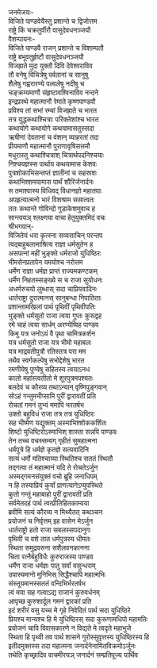 जनमेजयः-  
विजिते पाण्डवेयैस्तु प्रशान्ते च द्विजोत्तम  
राष्ट्रे किं चक्रतुर्वीरौ वासुदेवधनञ्जयौ  
वैशम्पायनः-  
विजिते पाण्डवै राजन् प्रशान्ते च विशाम्पतौ  
राष्ट्रे बभूवतुर्हृष्टौ वासुदेवधनञ्जयौ  
विजह्राते मुदा युक्तौ दिवि देवेश्वराविव  
तौ वनेषु विचित्रेषु पर्वतानां च सानुषु  
शैलेषु गह्वरारण्ये पल्वलेषु नदीषु च  
चङ्क्रम्यमाणौ संहृष्टावश्विनाविव नन्दने  
इन्द्रप्रस्थे महात्मानौ रेमाते कृष्णपाण्डवौ  
प्रविश्य तां सभां रम्यां विजह्राते च भारत  
तत्र युद्धकथाश्चित्राः परिक्लेशांश्च भारत  
कथायोगे कथायोगे कथयामासतुस्सदा  
ऋषीणां देवतानां च वंशान् व्याहरतां तदा  
प्रीयमाणौ महात्मानौ पुराणावृषिसत्तमौ  
मधुरास्तु कथाश्चित्राश् चित्रार्थपदनिश्चयाः  
निश्चयज्ञस्स पार्थाय कथयामास केशवः  
पुत्रशोकाभिसन्तप्तं ज्ञातीनां च सहस्रशः  
कथाभिश्शमयामास पार्थं शौरिर्जनार्दनः  
स तमाश्वास्य विधिवद् विधानज्ञो महातपाः  
अपहृत्यात्मनो भारं विशश्राम ससात्वतः  
ततः कथान्ते गोविन्दो गुडाकेशमुवाच ह  
सान्त्वयञ् श्लक्ष्णया वाचा हेतुयुक्तमिदं वचः  
श्रीभगवान्-  
विजितेयं धरा कृत्स्ना सव्यसाचिन् परन्तप  
त्वद्बाहुबलामाश्रित्य राज्ञा धर्मसुतेन ह  
असपत्नां महीं भुङ्क्ते धर्मराजो युधिष्ठिरः  
भीमसेनप्रतापेन यमयोश्च नरोत्तम  
धर्मेण राज्ञा धर्मज्ञ प्राप्तं राज्यमकण्टकम्  
धर्मेण निहतस्सङ्ख्ये स च राजा सुयोधनः  
अधर्मरुचयो लुब्धास् सदा चाप्रियवादिनः  
धार्तराष्ट्रा दुरात्मानस् सानुबन्धा निपातिताः  
प्रशान्तामखिलां पार्थ पृथिवीं पृथिवीपतिः  
भुङ्क्ते धर्मसुतो राजा त्वया गुप्तः कुरूद्वह  
रमे चाहं त्वया सार्धम् अरण्येष्विह पाण्डव  
किमु यत्र जनोऽयं वै पृथा चामित्रकर्शन  
यत्र धर्मसुतो राजा यत्र भीमो महाबलः  
यत्र माद्रवतीपुत्रौ रतिस्तत्र परा मम  
तथैव स्वर्गकल्पेषु सभोद्देशेषु भारत  
रमणीयेषु पुण्येषु सहितस्य त्वयाऽनध  
कालो महांस्त्वतीतो मे शूरपुत्रमपश्यतः  
बलदेवं च कौरव्य तथाऽन्यान् वृष्णिपुङ्गवान्  
सोऽहं गन्तुमभीप्सामि पुरीं द्वारावतीं प्रति  
रोचतां गमनं तुभ्यं ममापि भरतर्षभ  
उक्तो बहुविधं राजा तत्र तत्र युधिष्ठिरः  
सह भीष्मेण यद्युक्तम् अस्माभिश्शोककर्शितः  
शिष्टो युधिष्टिरोऽस्माभिश् शास्ता सन्नपि पाण्डवः  
तेन तच्च वचस्सम्यग् गृहीतं सुमहात्मना  
धर्मपुत्रे हि धर्मज्ञे कृतज्ञे सत्यवादिनि  
सत्यं धर्मो मतिश्चाग्र्या स्थितिश्च सततं स्थितौ  
तद्गत्वा तं महात्मानं यदि ते रोचतेऽर्जुन  
अस्मद्गमनसंयुक्तं वचो ब्रूहि जनाधिपम्  
न हि तस्याप्रियं कुर्यां प्राणत्यागेऽप्युपस्थिते  
कुतो गन्तुं महाबाहो पुरीं द्वारावतीं प्रति  
सर्वमेतदहं पार्थ त्वत्प्रीतिहितकाम्यया  
ब्रवीमि सत्यं कौरव्य न मिथ्यैतत् कथञ्चन  
प्रयोजनं च निर्वृत्तम् इह वासेन मेऽर्जुन  
धार्तराष्ट्रो हतो राजा सबलस्सपदानुगः  
पृथिवी च वशे तात धर्मपुत्रस्य धीमतः  
स्थिता समुद्रवसना सशैलवनकानना  
चिता रत्नैर्बहुविधैः कुरुराजस्य पाण्डव  
धर्मेण राजा धर्मज्ञः पातु सर्वां वसुन्धराम्  
उपास्यमानो मुनिभिस् सिद्धैश्चापि महात्मभिः  
संस्तूयमानस्सततं वन्दिभिर्भरतर्षभ  
त्वं मया सह गत्वाऽद्य राजानं कुरुवर्धनम्  
आपृच्छ कुरुशार्दूल गमनं द्वारकां प्रति  
इदं शरीरं वसु यच्च मे गृहे निवेदितं पार्थ सदा युधिष्ठिरे  
प्रियश्च मान्यश्च हि मे युधिष्ठिरस् सदा कुरूणामधिपो महामतिः  
प्रयोजनं चापि विवासकारणे न विद्यते मे त्वदृते महाभुजे  
स्थिता हि पृथ्वी तव पार्थ शासने गुरोस्सुवृत्तस्य युधिष्ठिरस्य हि  
इतीदमुक्तस्स तदा महात्मना जनार्दनेनामितविक्रमोऽर्जुनः  
तथेति कृच्छ्रादिव वाचमीरयञ् जनार्दनं सम्प्रतिपूज्य पार्थिव  
